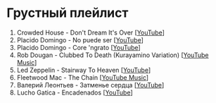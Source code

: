 # Грустный плейлист

1. Crowded House - Don't Dream It's Over  [[YouTube](https://www.youtube.com/watch?v=J9gKyRmic20)]
1. Placido Domingo - No puede ser [[YouTube](https://www.youtube.com/watch?v=pEdl1kCD0r0)]
1. Placido Domingo - Core 'ngrato [[YouTube](https://www.youtube.com/watch?v=xYQKveMVdKY)]
1. Rob Dougan - Clubbed To Death (Kurayamino Variation) [[YouTube Music](https://music.youtube.com/watch?v=1yu-83mWkIU)]
1. Led Zeppelin - Stairway To Heaven [[YouTube](https://www.youtube.com/watch?v=QkF3oxziUI4)]
1. Fleetwood Mac - The Chain [[YouTube Music](https://music.youtube.com/watch?v=FhgFtXESdPk)]
1. Валерий Леонтьев - Затменье сердца [[YouTube](https://www.youtube.com/watch?v=fjzPwtgv5uI)]
1. Lucho Gatica - Encadenados [[YouTube](https://www.youtube.com/watch?v=L5sft2vK1O8)]
